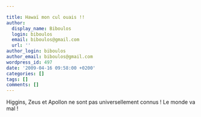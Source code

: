```yaml
---

title: Hawaï mon cul ouais !!
author:
  display_name: Biboulos
  login: biboulos
  email: biboulos@gmail.com
  url: ''
author_login: biboulos
author_email: biboulos@gmail.com
wordpress_id: 497
date: '2009-04-16 09:58:00 +0200'
categories: []
tags: []
comments: []
---
```

Higgins, Zeus et Apollon ne sont pas universellement connus !
Le monde va mal !
